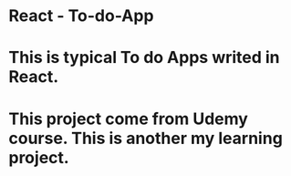 # React - To-do-App
# This is typical To do Apps writed in React.
# This project come from Udemy course. This is another my learning project.
